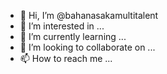 - 👋 Hi, I’m @bahanasakamultitalent
- 👀 I’m interested in ...
- 🌱 I’m currently learning ...
- 💞️ I’m looking to collaborate on ...
- 📫 How to reach me ...

<!---
bahanasakamultitalent/bahanasakamultitalent is a ✨ special ✨ repository because its `README.md` (this file) appears on your GitHub profile.
You can click the Preview link to take a look at your changes.
--->
